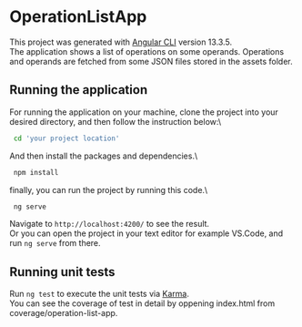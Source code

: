 # OperationListApp

This project was generated with [Angular CLI](https://github.com/angular/angular-cli) version 13.3.5.\
The application shows a list of operations on some operands. Operations and operands are fetched from some JSON files stored in the assets folder.

## Running the application

For running the application on your machine, clone the project into your desired directory, and then follow the instruction below:\

```bash
 cd 'your project location'
```

And then install the packages and dependencies.\

```bash
 npm install
```

finally, you can run the project by running this code.\

```bash
 ng serve
```

Navigate to `http://localhost:4200/` to see the result.\
Or you can open the project in your text editor for example VS.Code, and run `ng serve` from there.


## Running unit tests

Run `ng test` to execute the unit tests via [Karma](https://karma-runner.github.io).\
You can see the coverage of test in detail by oppening index.html from coverage/operation-list-app.



